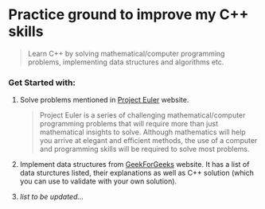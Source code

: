 # Practice ground to improve my C++ skills

> Learn C++ by solving mathematical/computer programming problems, implementing data structures and algorithms etc.

### Get Started with:
1. Solve problems mentioned in [Project Euler](https://projecteuler.net/archives) website.
   > Project Euler is a series of challenging mathematical/computer programming problems that will require more than just mathematical insights to solve. Although mathematics will help you arrive at elegant and efficient methods, the use of a computer and programming skills will be required to solve most problems.

2. Implement data structures from [GeekForGeeks](https://www.geeksforgeeks.org/data-structures/) website. It has a list of data sturctures listed, their explanations as well as C++ solution (which you can use to validate with your own solution).

3. _list to be updated..._
